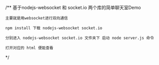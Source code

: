 /**
	基于nodejs-websocket 和 socket.io 两个库的简单聊天室Demo

	主要就是用websocket进行双向通信

  	npm install 下载 nodejs-websocket socket.io 

  	分别进入 nodejs-websocket socket.io 文件夹下 启动 node server.js 命令

  	打开对应的 html 便能查看

*/






